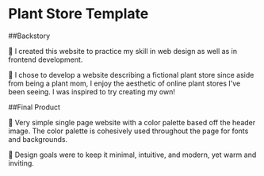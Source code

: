 # Plant Store Template 


##Backstory


🌿 I created this website to practice my skill in web design as well as in frontend development.

🌿 I chose to develop a website describing a fictional plant store since aside from being a plant mom, I enjoy the aesthetic of online plant stores I've been seeing. I was inspired to try creating my own!

##Final Product

🌿 Very simple single page website with a color palette based off the header image. The color palette is cohesively used throughout the page for fonts and backgrounds.

🌿 Design goals were to keep it minimal, intuitive, and modern, yet warm and inviting.